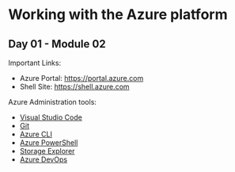 # Working with the Azure platform
## Day 01 - Module 02


Important Links:
* Azure Portal: https://portal.azure.com
* Shell Site: https://shell.azure.com


Azure Administration tools:
* [Visual Studio Code](https://code.visualstudio.com/)
* [Git](https://git-scm.com/downloads)
* [Azure CLI](https://docs.microsoft.com/en-us/cli/azure/install-azure-cli?view=azure-cli-latest&WT.mc_id=AZ-MVP-5001832)
* [Azure PowerShell](https://docs.microsoft.com/en-us/powershell/azure/install-az-ps?view=azps-4.6.1&WT.mc_id=AZ-MVP-5001832)
* [Storage Explorer](https://azure.microsoft.com/en-us/features/storage-explorer?WT.mc_id=AZ-MVP-5001832)
* [Azure DevOps](https://docs.microsoft.com/en-us/azure/devops/get-started/?view=azure-devops&WT.mc_id=AZ-MVP-5001832)